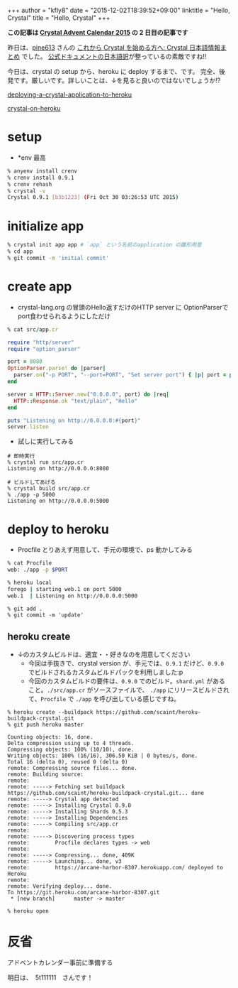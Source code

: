 +++
author = "kfly8"
date = "2015-12-02T18:39:52+09:00"
linktitle = "Hello, Crystal"
title = "Hello, Crystal"
+++


**この記事は [Crystal Advent Calendar 2015](http://www.adventar.org/calendars/800) の 2 日目の記事です**

昨日は、[pine613](https://twitter.com/pine613) さんの [これから Crystal を始める方へ: Crystal 日本語情報まとめ](http://qiita.com/pine613/items/7407e56771b504bed82f) でした。
[公式ドキュメントの日本語訳](http://ja.crystal-lang.org)が整っているの素敵ですね!!


今日は、crystal の setup から、heroku に deploy するまで、です。
完全、後発です。厳しいです。詳しいことは、↓を見ると良いのではないでしょうか!?

[deploying-a-crystal-application-to-heroku](https://subvisual.co/blog/posts/63-deploying-a-crystal-application-to-heroku)

[crystal-on-heroku](http://zephiransas.github.io/blog/2015/11/10/crystal-on-heroku/)


# setup

- *env 最高

```sh
% anyenv install crenv
% crenv install 0.9.1
% crenv rehash
% crystal -v
Crystal 0.9.1 [b3b1223] (Fri Oct 30 03:26:53 UTC 2015)
```

# initialize app

```sh
% crystal init app app # `app` という名前のapplication の雛形用意
% cd app
% git commit -m 'initial commit'
```

# create app

- crystal-lang.org の冒頭のHello返すだけのHTTP server に OptionParserでport食わせられるようにしただけ

```ruby
% cat src/app.cr

require "http/server"
require "option_parser"

port = 8080
OptionParser.parse! do |parser|
  parser.on("-p PORT", "--port=PORT", "Set server port") { |p| port = p.to_i }
end

server = HTTP::Server.new("0.0.0.0", port) do |req|
  HTTP::Response.ok "text/plain", "Hello"
end

puts "Listening on http://0.0.0.0:#{port}"
server.listen
```

- 試しに実行してみる

```
# 即時実行
% crystal run src/app.cr
Listening on http://0.0.0.0:8080

# ビルドしてあげる
% crystal build src/app.cr
% ./app -p 5000
Listening on http://0.0.0.0:5000
```

# deploy to heroku

- Procfile とりあえず用意して、手元の環境で、ps 動かしてみる

```sh
% cat Procfile
web: ./app -p $PORT
```

```sh
% heroku local
forego | starting web.1 on port 5000
web.1  | Listening on http://0.0.0.0:5000
```

```
% git add .
% git commit -m 'update'
```

## heroku create

- ↓のカスタムビルドは、適宜・・好きなのを用意してください
  - 今回は手抜きで、crystal version が、手元では、`0.9.1` だけど、`0.9.0` でビルドされるカスタムビルドパックを利用しました:p
  - 今回のカスタムビルドの要件は、`0.9.0` でのビルド。`shard.yml` があること。`./src/app.cr` がソースファイルで、 `./app` にリリースビルドされて、`Procfile` で `./app` を呼び出している感じですね。

```
% heroku create --buildpack https://github.com/scaint/heroku-buildpack-crystal.git
% git push heroku master

Counting objects: 16, done.
Delta compression using up to 4 threads.
Compressing objects: 100% (10/10), done.
Writing objects: 100% (16/16), 306.50 KiB | 0 bytes/s, done.
Total 16 (delta 0), reused 0 (delta 0)
remote: Compressing source files... done.
remote: Building source:
remote:
remote: -----> Fetching set buildpack https://github.com/scaint/heroku-buildpack-crystal.git... done
remote: -----> Crystal app detected
remote: -----> Installing Crystal 0.9.0
remote: -----> Installing Shards 0.5.3
remote: -----> Installing Dependencies
remote: -----> Compiling src/app.cr
remote:
remote: -----> Discovering process types
remote:        Procfile declares types -> web
remote:
remote: -----> Compressing... done, 409K
remote: -----> Launching... done, v3
remote:        https://arcane-harbor-8307.herokuapp.com/ deployed to Heroku
remote:
remote: Verifying deploy... done.
To https://git.heroku.com/arcane-harbor-8307.git
 * [new branch]      master -> master
```

```
% heroku open
```

# 反省

アドベントカレンダー事前に準備する

明日は、　5t111111　さんです！

